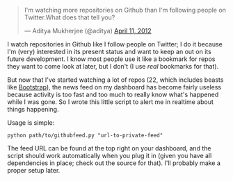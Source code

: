 <blockquote class="twitter-tweet"><p>I'm watching more repositories on Github than I'm following people on Twitter.What does that tell you?</p>— Aditya Mukherjee (@aditya) <a href="https://twitter.com/aditya/status/190033805782949888" data-datetime="2012-04-11T11:09:24+00:00">April 11, 2012</a></blockquote><script src="//platform.twitter.com/widgets.js" charset="utf-8"></script>

I watch repositories in Github like I follow people on Twitter; I do it because I'm (very) interested in its present status and want to keep an out on its future development. I know most people use it like a bookmark for repos they want to come look at later, but I don't (I use *real* bookmarks for that).

But now that I've started watching a lot of repos (22, which includes beasts like [Bootstrap][gh]), the news feed on my dashboard has become fairly useless because activity is too fast and too much to really know what's happened while I was gone. So I wrote this little script to alert me in realtime about things happening.

[gh]: https://github.com/twitter/bootstrap

Usage is simple:

	python path/to/githubfeed.py "url-to-private-feed"

The feed URL can be found at the top right on your dashboard, and the script should work automatically when you plug it in (given you have all dependencies in place; check out the source for that). I'll probably make a proper setup later.